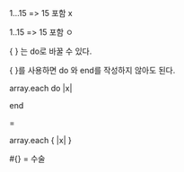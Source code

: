 1...15 => 15 포함 x

1..15 => 15 포함 ㅇ



{ } 는 do로 바꿀 수 있다. 

{  }를 사용하면 do 와 end를 작성하지 않아도 된다. 



array.each do |x| 

end 

=

array.each { |x| }





#{} = 수술
